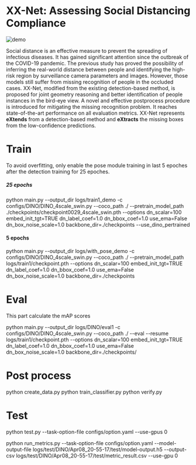 # XX-Net: Assessing Social Distancing Compliance

![demo](/Users/zhangzhiyuan/Desktop/XX-Net/demo/demo.png)

Social distance is an effective measure to prevent the spreading of infectious diseases. It has gained significant attention since the outbreak of the COVID-19 pandemic. The previous study has proved the possibility of inferring the real-world distance between people and identifying the high-risk region by surveillance camera parameters and images. However, those models still suffer from missing recognition of people in the occluded cases. XX-Net, modified from the existing detection-based method, is proposed for joint geometry reasoning and better identification of people instances in the bird-eye view. A novel and effective postprocess procedure is introduced for mitigating the missing recognition problem. It reaches state-of-the-art performance on all evaluation metrics. XX-Net represents **eXtends** from a detection-based method and **eXtracts** the missing boxes from the low-confidence predictions.

# Train
To avoid overfitting, only enable the pose module training in last 5 epoches after the detection training for 25 epoches.

##### 25 epochs

python main.py --output_dir logs/train1_demo -c configs/DINO/DINO_4scale_swin.py --coco_path ./ --pretrain_model_path ./checkpoints/checkpoint0029_4scale_swin.pth --options dn_scalar=100 embed_init_tgt=TRUE  dn_label_coef=1.0 dn_bbox_coef=1.0 use_ema=False  dn_box_noise_scale=1.0 backbone_dir=./checkpoints --use_dino_pertrained

#### 5 epochs

python main.py --output_dir logs/with_pose_demo -c configs/DINO/DINO_4scale_swin.py --coco_path ./ --pretrain_model_path logs/train1/checkpoint.pth --options dn_scalar=100 embed_init_tgt=TRUE  dn_label_coef=1.0 dn_bbox_coef=1.0 use_ema=False  dn_box_noise_scale=1.0 backbone_dir=./checkpoints

# Eval
This part calculate the mAP scores

python main.py   --output_dir logs/DINO/eval1 -c configs/DINO/DINO_4scale_swin.py --coco_path ./  --eval      --resume logs/train1/checkpoint.pth     --options dn_scalar=100 embed_init_tgt=TRUE     dn_label_coef=1.0 dn_bbox_coef=1.0 use_ema=False     dn_box_noise_scale=1.0 backbone_dir=./checkpoints/

# Post process

python create_data.py
python train_classifier.py
python verify.py

# Test
python test.py  --task-option-file configs/option.yaml --use-gpus 0

python run_metrics.py         --task-option-file configs/option.yaml         --model-output-file logs/test/DINO/Apr08_20-55-17/test/model-output.h5         --output-csv logs/test/DINO/Apr08_20-55-17/test/metric_result.csv         --use-gpu 0
